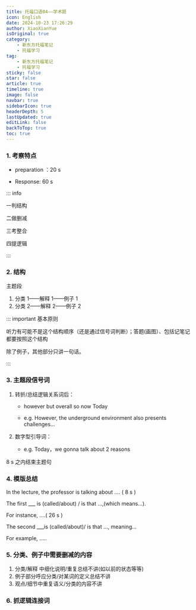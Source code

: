 ```yaml
---
title: 托福口语04——学术题
icon: English
date: 2024-10-23 17:26:29
author: XiaoXianYue
isOriginal: true
category: 
    - 新东方托福笔记
    - 托福学习
tag:
    - 新东方托福笔记
    - 托福学习
sticky: false
star: false
article: true
timeline: true
image: false
navbar: true
sidebarIcon: true
headerDepth: 5
lastUpdated: true
editLink: false
backToTop: true
toc: true  
---
```




### 1. 考察特点

- preparation ：20 s

- Response: 60 s

::: info

一判结构

二做删减

三考整合

四提逻辑

:::



### 2.  结构

主题段

1. 分类 1——解释 1——例子 1
2. 分类 2——解释 2——例子 2

::: important 基本原则

听力有可能不是这个结构顺序（还是通过信号词判断）；答题(画图）、包括记笔记都要按照这个结构

除了例子，其他部分只讲一句话。

:::







### 3. 主题段信号词

1. 转折/总结逻辑关系词后：

    - however but overall so now Today

    - e.g. However, the underground environment also presents challenges…

2. 数字型引导词：

    - e.g. Today，we gonna talk about 2 reasons



8 s 之内结束主题句



### 4. 模版总结

In the lecture, the professor is talking about …. ( 8 s )

The first ___ is (called/about) / is that …,(which means…).

For instance, ….( 26 s )

The second ___is (called/about)/ is that …, meaning…

For example, …..



### 5. 分类、例子中需要删减的内容

1. 分类/解释 中细化说明/重复总结不讲(如以前的状态等等)
2. 例子部分呼应分类/对某词的定义总结不讲
3. 观点/细节中重复语义/分类的内容不讲







### 6. 抓逻辑连接词





























